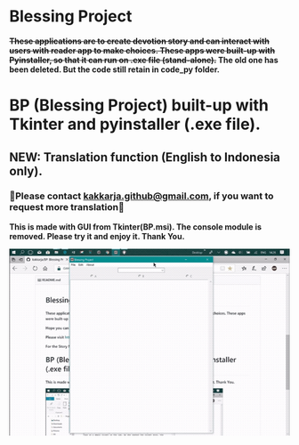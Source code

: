 # Blessing Project
**~~These applications are to create devotion story and can interact with users with reader app to make choices.
These apps were built-up with Pyinstaller, so that it can run on .exe file (stand-alone).~~ The old one has been deleted. But the code still retain in code_py folder.**

# BP (Blessing Project) built-up with Tkinter and pyinstaller (.exe file).
## NEW: Translation function (English to Indonesia only).
### :email:Please contact kakkarja.github@gmail.com, if you want to request more translation:gem: 

**This is made with GUI from Tkinter(BP.msi). The console module is removed. Please try it and enjoy it. Thank You.**

![bp](https://github.com/kakkarja/BP/blob/master/BP_pics/BP.gif)
